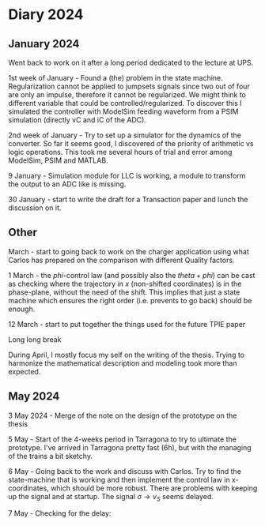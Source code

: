 # Diary 2024

## January 2024
Went back to work on it after a long period dedicated to the lecture at UPS.

1st week of January - Found a (the) problem in the state machine. Regularization cannot be applied to jumpsets signals since two out of four are only an impulse, therefore it cannot be regularized. We might think to different variable that could be controlled/regularized. To discover this I simulated the controller with ModelSim feeding waveform from a PSIM simulation (directly vC and iC of the ADC).

2nd week of January - Try to set up a simulator for the dynamics of the converter. So far it seems good, I discovered of the priority of arithmetic vs logic operations. This took me several hours of trial and error among ModelSim, PSIM and MATLAB.

9 January - Simulation module for LLC is working, a module to transform the output to an ADC like is missing.

30 January - start to write the draft for a Transaction paper and lunch the discussion on it.

## Other

March - start to going back to work on the charger application using what Carlos has prepared on the comparison with different Quality factors.

1 March - the $phi$-control law (and possibly also the $theta+phi$) can be cast as checking where the trajectory in $x$ (non-shifted coordinates) is in the phase-plane, without the need of the shift. This implies that just a state machine which ensures the right order (i.e. prevents to go back) should be enough.

12 March - start to put together the things used for the future TPIE paper


Long long break

During April, I mostly focus my self on the writing of the thesis. Trying to harmonize the mathematical description and modeling took more than expected.

## May 2024

3 May 2024 - Merge of the note on the design of the prototype on the thesis

5 May - Start of the 4-weeks period in Tarragona to try to ultimate the prototype. I've arrived in Tarragona pretty fast (6h), but with the managing of the trains a bit sketchy.

6 May - Going back to the work and discuss with Carlos. Try to find the state-machine that is working and then implement the control law in x-coordinates, which should be more robust. There are problems with keeping up the signal and at startup. The signal $\sigma\rightarrow v_S$ seems delayed.


7 May - Checking for the delay: 


